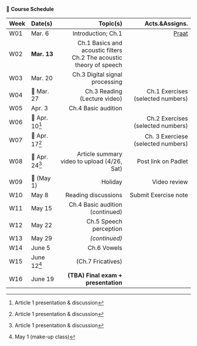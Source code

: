 🌱 **Course Schedule**

| Week | Date(s) | Topic(s) | Acts.&Assigns. |
|------|:------|----------:|--------:|
|  W01    | Mar. 6     |Introduction; Ch.1| [Praat](https://www.fon.hum.uva.nl/praat/)|
|  W02    | **Mar. 13** | Ch.1 Basics and acoustic filters <br> Ch.2 The acoustic theory of speech |        |
|  W03    | Mar. 20 | Ch.3 Digital signal processing         |        |
|  W04    | 💙 Mar. 27 | Ch.3 Reading (Lecture video)  | Ch.1 Exercises (selected numbers)|
|  W05    | Apr. 3 | Ch.4 Basic audition |        |
|  W06    | 💙 Apr. 10[^2] |  | Ch.2 Exercises (selected numbers)|
|  W07    | 💙 Apr. 17[^3] |   | Ch. 3 Exerciese (selected numbers)|
|  W08    | 💙 Apr. 24[^4] | Article summary video to upload (4/26, Sat)  |  Post link on Padlet |
|  W09    | 💛 (May 1) | Holiday | Video review |
|  W10    | May 8 |  Reading discussions | Submit Exercise note|
|  W11    | May 15 | Ch.4 Basic audition (continued)|        |
|  W12    | May 22 | Ch.5 Speech perception |        |
|  W13    | May 29 | _(continued)_  |        |
|  W14    | June 5 | Ch.6 Vowels  |        |
|  W15    | June 12[^1] | (Ch.7 Fricatives) |        |
|  W16    | June 19 |**(TBA) Final exam + presentation** |        |

[^1]: May 1 (make-up class)
[^2]: Article 1 presentation & discussion
[^3]: Article 1 presentation & discussion
[^4]: Article 1 presentation & discussion
